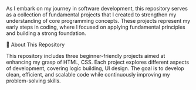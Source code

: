 As I embark on my journey in software development, this repository serves as a collection of fundamental projects that I created to strengthen my understanding of core programming concepts. 
These projects represent my early steps in coding, where I focused on applying fundamental principles and building a strong foundation.

📌 About This Repository

This repository includes three beginner-friendly projects aimed at enhancing my grasp of HTML, CSS.
Each project explores different aspects of development, covering logic building, UI design.
The goal is to develop clean, efficient, and scalable code while continuously improving my problem-solving skills.


